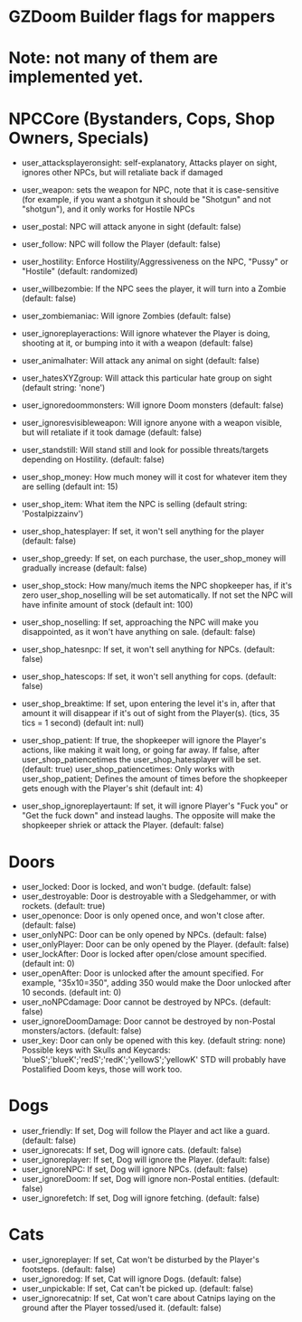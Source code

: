 # GZDoom Builder flags for mappers
# Note: not many of them are implemented yet.

# NPCCore (Bystanders, Cops, Shop Owners, Specials)

- user_attacksplayeronsight: self-explanatory, Attacks player on sight, ignores other NPCs, but will retaliate back if damaged
- user_weapon: sets the weapon for NPC, note that it is case-sensitive (for example, if you want a shotgun it should be "Shotgun" and not "shotgun"), and it only works for Hostile NPCs
- user_postal: NPC will attack anyone in sight (default: false)
- user_follow: NPC will follow the Player (default: false)
- user_hostility: Enforce Hostility/Aggressiveness on the NPC, "Pussy" or "Hostile" (default: randomized)
- user_willbezombie: If the NPC sees the player, it will turn into a Zombie (default: false)
- user_zombiemaniac: Will ignore Zombies (default: false)
- user_ignoreplayeractions: Will ignore whatever the Player is doing, shooting at it, or bumping into it with a weapon (default: false)
- user_animalhater: Will attack any animal on sight (default: false)
- user_hatesXYZgroup: Will attack this particular hate group on sight (default string: 'none')
- user_ignoredoommonsters: Will ignore Doom monsters (default: false)
- user_ignoresvisibleweapon: Will ignore anyone with a weapon visible, but will retaliate if it took damage (default: false)
- user_standstill: Will stand still and look for possible threats/targets depending on Hostility. (default: false)

- user_shop_money: How much money will it cost for whatever item they are selling (default int: 15)
- user_shop_item: What item the NPC is selling (default string: 'Postalpizzainv')
- user_shop_hatesplayer: If set, it won't sell anything for the player (default: false)
- user_shop_greedy: If set, on each purchase, the user_shop_money will gradually increase (default: false)
- user_shop_stock: How many/much items the NPC shopkeeper has, if it's zero user_shop_noselling will be set automatically. If not set the NPC will have infinite amount of stock (default int: 100)
- user_shop_noselling: If set, approaching the NPC will make you disappointed, as it won't have anything on sale. (default: false)
- user_shop_hatesnpc: If set, it won't sell anything for NPCs. (default: false)
- user_shop_hatescops: If set, it won't sell anything for cops. (default: false)
- user_shop_breaktime: If set, upon entering the level it's in, after that amount it will disappear if it's out of sight from the Player(s). (tics, 35 tics = 1 second) (default int: null)
- user_shop_patient: If true, the shopkeeper will ignore the Player's actions, like making it wait long, or going far away. If false, after user_shop_patiencetimes the user_shop_hatesplayer will be set. (default: true)
user_shop_patiencetimes: Only works with user_shop_patient; Defines the amount of times before the shopkeeper gets enough with the Player's shit (default int: 4)
- user_shop_ignoreplayertaunt: If set, it will ignore Player's "Fuck you" or "Get the fuck down" and instead laughs. The opposite will make the shopkeeper shriek or attack the Player. (default: false)

# Doors

- user_locked: Door is locked, and won't budge. (default: false)
- user_destroyable: Door is destroyable with a Sledgehammer, or with rockets. (default: true)
- user_openonce: Door is only opened once, and won't close after. (default: false)
- user_onlyNPC: Door can be only opened by NPCs. (default: false)
- user_onlyPlayer: Door can be only opened by the Player. (default: false)
- user_lockAfter: Door is locked after open/close amount specified. (default int: 0)
- user_openAfter: Door is unlocked after the amount specified. For example, "35x10=350", adding 350 would make the Door unlocked after 10 seconds. (default int: 0)
- user_noNPCdamage: Door cannot be destroyed by NPCs. (default: false)
- user_ignoreDoomDamage: Door cannot be destroyed by non-Postal monsters/actors. (default: false)
- user_key: Door can only be opened with this key. (default string: none)
Possible keys with Skulls and Keycards: 'blueS';'blueK';'redS';'redK';'yellowS';'yellowK'
STD will probably have Postalified Doom keys, those will work too.

# Dogs

- user_friendly: If set, Dog will follow the Player and act like a guard. (default: false)
- user_ignorecats: If set, Dog will ignore cats. (default: false)
- user_ignoreplayer: If set, Dog will ignore the Player. (default: false)
- user_ignoreNPC: If set, Dog will ignore NPCs. (default: false)
- user_ignoreDoom: If set, Dog will ignore non-Postal entities. (default: false)
- user_ignorefetch: If set, Dog will ignore fetching. (default: false)

# Cats

- user_ignoreplayer: If set, Cat won't be disturbed by the Player's footsteps. (default: false)
- user_ignoredog: If set, Cat will ignore Dogs. (default: false)
- user_unpickable: If set, Cat can't be picked up. (default: false)
- user_ignorecatnip: If set, Cat won't care about Catnips laying on the ground after the Player tossed/used it. (default: false)


